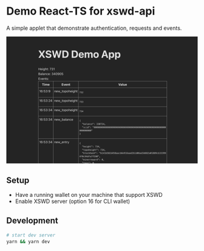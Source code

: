 # Demo React-TS for xswd-api

A simple applet that demonstrate authentication, requests and events.

![Screenshot](screenshot.png)

## Setup

* Have a running wallet on your machine that support XSWD
* Enable XSWD server (option 16 for CLI wallet)

## Development
```sh
# start dev server
yarn && yarn dev
```
